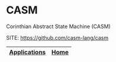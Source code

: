 # CASM
 
 Corinthian Abstract State Machine (CASM)
 
 SITE: https://github.com/casm-lang/casm

 | [Applications](https://portable-linux-apps.github.io/apps.html) | [Home](https://portable-linux-apps.github.io)
 | --- | --- |
